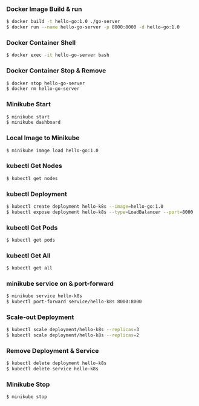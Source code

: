 ### Docker Image Build & run

```bash
$ docker build -t hello-go:1.0 ./go-server
$ docker run --name hello-go-server -p 8000:8000 -d hello-go:1.0
```

### Docker Container Shell

```bash
$ docker exec -it hello-go-server bash
```

### Docker Container Stop & Remove

```bash
$ docker stop hello-go-server
$ docker rm hello-go-server
```

### Minikube Start

```bash
$ minikube start
$ minikube dashboard
```

### Local Image to Minikube

```bash
$ minikube image load hello-go:1.0
```

### kubectl Get Nodes

```bash
$ kubectl get nodes
```

### kubectl Deployment

```bash
$ kubectl create deployment hello-k8s --image=hello-go:1.0 
$ kubectl expose deployment hello-k8s --type=LoadBalancer --port=8000
```

### kubectl Get Pods

```bash
$ kubectl get pods
```

### kubectl Get All

```bash
$ kubectl get all
```

### minikube service on & port-forward

```bash
$ minikube service hello-k8s
$ kubectl port-forward service/hello-k8s 8000:8000
```

### Scale-out Deployment

```bash
$ kubectl scale deployment/hello-k8s --replicas=3
$ kubectl scale deployment/hello-k8s --replicas=2
```

### Remove Deployment & Service

```bash
$ kubectl delete deployment hello-k8s
$ kubectl delete service hello-k8s
```

### Minikube Stop

```bash
$ minikube stop
```
